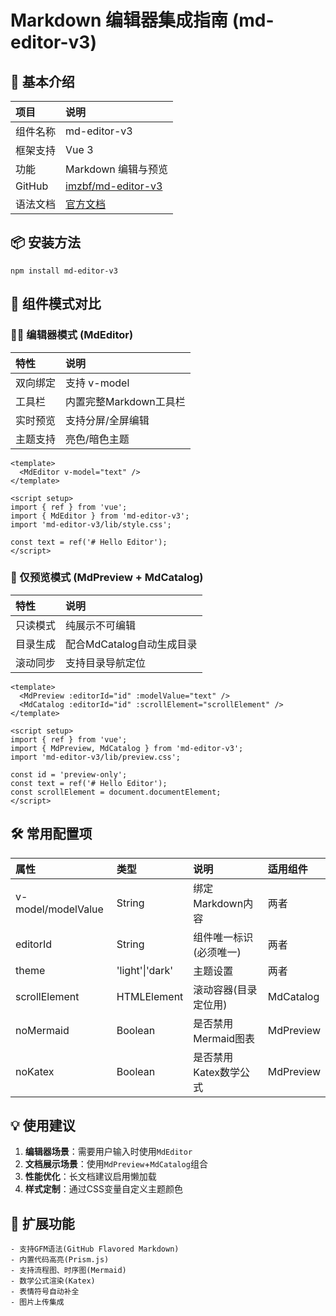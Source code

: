 # **Markdown 编辑器集成指南 (md-editor-v3)**

## 🌟 基本介绍

| 项目     | 说明                                                         |
| :------- | :----------------------------------------------------------- |
| 组件名称 | md-editor-v3                                                 |
| 框架支持 | Vue 3                                                        |
| 功能     | Markdown 编辑与预览                                          |
| GitHub   | [imzbf/md-editor-v3](https://github.com/imzbf/md-editor-v3)  |
| 语法文档 | [官方文档](https://imzbf.github.io/md-editor-v3/zh-CN/syntax) |

## 📦 安装方法

```
npm install md-editor-v3
```

## 🎨 组件模式对比

### ✍🏻 编辑器模式 (MdEditor)

| 特性     | 说明                   |
| :------- | :--------------------- |
| 双向绑定 | 支持 v-model           |
| 工具栏   | 内置完整Markdown工具栏 |
| 实时预览 | 支持分屏/全屏编辑      |
| 主题支持 | 亮色/暗色主题          |

```
<template>
  <MdEditor v-model="text" />
</template>

<script setup>
import { ref } from 'vue';
import { MdEditor } from 'md-editor-v3';
import 'md-editor-v3/lib/style.css';

const text = ref('# Hello Editor');
</script>
```

### 📖 仅预览模式 (MdPreview + MdCatalog)

| 特性     | 说明                      |
| :------- | :------------------------ |
| 只读模式 | 纯展示不可编辑            |
| 目录生成 | 配合MdCatalog自动生成目录 |
| 滚动同步 | 支持目录导航定位          |

```
<template>
  <MdPreview :editorId="id" :modelValue="text" />
  <MdCatalog :editorId="id" :scrollElement="scrollElement" />
</template>

<script setup>
import { ref } from 'vue';
import { MdPreview, MdCatalog } from 'md-editor-v3';
import 'md-editor-v3/lib/preview.css';

const id = 'preview-only';
const text = ref('# Hello Editor');
const scrollElement = document.documentElement;
</script>
```

## 🛠️ 常用配置项

| 属性               | 类型            | 说明                   | 适用组件  |
| :----------------- | :-------------- | :--------------------- | :-------- |
| v-model/modelValue | String          | 绑定Markdown内容       | 两者      |
| editorId           | String          | 组件唯一标识(必须唯一) | 两者      |
| theme              | 'light'\|'dark' | 主题设置               | 两者      |
| scrollElement      | HTMLElement     | 滚动容器(目录定位用)   | MdCatalog |
| noMermaid          | Boolean         | 是否禁用Mermaid图表    | MdPreview |
| noKatex            | Boolean         | 是否禁用Katex数学公式  | MdPreview |

## 💡 使用建议

1. **编辑器场景**：需要用户输入时使用`MdEditor`
2. **文档展示场景**：使用`MdPreview`+`MdCatalog`组合
3. **性能优化**：长文档建议启用懒加载
4. **样式定制**：通过CSS变量自定义主题颜色

## 🌈 扩展功能

```
- 支持GFM语法(GitHub Flavored Markdown)
- 内置代码高亮(Prism.js)
- 支持流程图、时序图(Mermaid)
- 数学公式渲染(Katex)
- 表情符号自动补全
- 图片上传集成
```